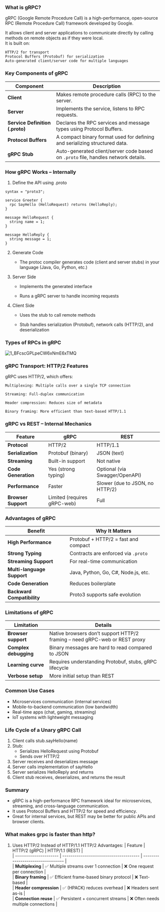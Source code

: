 ### What is gRPC?

gRPC (Google Remote Procedure Call) is a high-performance, open-source RPC (Remote Procedure Call) framework developed by Google.  

It allows client and server applications to communicate directly by calling methods on remote objects as if they were local.  
It is built on:  

    HTTP/2 for transport
    Protocol Buffers (Protobuf) for serialization
    Auto-generated client/server code for multiple languages

### Key Components of gRPC
| Component                       | Description                                                                        |  
| ------------------------------- | ---------------------------------------------------------------------------------- |  
| **Client**                      | Makes remote procedure calls (RPC) to the server.                                  |  
| **Server**                      | Implements the service, listens to RPC requests.                                   |  
| **Service Definition (.proto)** | Declares the RPC services and message types using Protocol Buffers.                |  
| **Protocol Buffers**            | A compact binary format used for defining and serializing structured data.         |  
| **gRPC Stub**                   | Auto-generated client/server code based on `.proto` file, handles network details. |  

### How gRPC Works – Internally

1. Define the API using .proto  
```
syntax = "proto3";

service Greeter {
  rpc SayHello (HelloRequest) returns (HelloReply);
}

message HelloRequest {
  string name = 1;
}

message HelloReply {
  string message = 1;
}
```

2. Generate Code

    * The protoc compiler generates code (client and server stubs) in your language (Java, Go, Python, etc.)

3. Server Side

    * Implements the generated interface

    * Runs a gRPC server to handle incoming requests

4. Client Side

    * Uses the stub to call remote methods

    * Stub handles serialization (Protobuf), network calls (HTTP/2), and deserialization

### Types of RPCs in gRPC

![1_BFcscGPLpeCW6xNmE6xTMQ](https://github.com/user-attachments/assets/4ff4740a-b94c-42fb-9782-fc4360a8c8d9)  


### gRPC Transport: HTTP/2 Features

gRPC uses HTTP/2, which offers:

    Multiplexing: Multiple calls over a single TCP connection

    Streaming: Full-duplex communication

    Header compression: Reduces size of metadata

    Binary framing: More efficient than text-based HTTP/1.1

### gRPC vs REST – Internal Mechanics  
| Feature             | gRPC                        | REST                            |
| ------------------- | --------------------------- | ------------------------------- |
| **Protocol**        | HTTP/2                      | HTTP/1.1                        |
| **Serialization**   | Protobuf (binary)           | JSON (text)                     |
| **Streaming**       | Built-in support            | Not native                      |
| **Code Generation** | Yes (strong typing)         | Optional (via Swagger/OpenAPI)  |
| **Performance**     | Faster                      | Slower (due to JSON, no HTTP/2) |
| **Browser Support** | Limited (requires gRPC-web) | Full                            |

### Advantages of gRPC
| Benefit                    | Why It Matters                       |
| -------------------------- | ------------------------------------ |
| **High Performance**       | Protobuf + HTTP/2 = fast and compact |
| **Strong Typing**          | Contracts are enforced via `.proto`  |
| **Streaming Support**      | For real-time communication          |
| **Multi-language Support** | Java, Python, Go, C#, Node.js, etc.  |
| **Code Generation**        | Reduces boilerplate                  |
| **Backward Compatibility** | Proto3 supports safe evolution       |


### Limitations of gRPC
| Limitation            | Details                                                                    |
| --------------------- | -------------------------------------------------------------------------- |
| **Browser support**   | Native browsers don’t support HTTP/2 framing – need gRPC-web or REST proxy |
| **Complex debugging** | Binary messages are hard to read compared to JSON                          |
| **Learning curve**    | Requires understanding Protobuf, stubs, gRPC lifecycle                     |
| **Verbose setup**     | More initial setup than REST                                               |

### Common Use Cases

* Microservices communication (internal services)
* Mobile-to-backend communication (low bandwidth)
* Real-time apps (chat, gaming, streaming)
* IoT systems with lightweight messaging

### Life Cycle of a Unary gRPC Call

1. Client calls stub.sayHello(name)
2. Stub:
    * Serializes HelloRequest using Protobuf
    * Sends over HTTP/2
3. Server receives and deserializes message
4. Server calls implementation of sayHello
5. Server serializes HelloReply and returns
6. Client stub receives, deserializes, and returns the result

### Summary

* gRPC is a high-performance RPC framework ideal for microservices, streaming, and cross-language communication.
* It uses Protocol Buffers and HTTP/2 for speed and efficiency.
* Great for internal services, but REST may be better for public APIs and browser clients.

### What makes grpc is faster than http? 
1. Uses HTTP/2 Instead of HTTP/1.1
   HTTP/2 Advantages:
| Feature                | HTTP/2 (gRPC)                           | HTTP/1.1 (REST)                    |  
| ---------------------- | --------------------------------------- | ---------------------------------- |  
| **Multiplexing**       | ✅ Multiple streams over 1 connection    | ❌ One request per connection       |  
| **Binary framing**     | ✅ Efficient frame-based binary protocol | ❌ Text-based                       |  
| **Header compression** | ✅ (HPACK) reduces overhead              | ❌ Headers sent as-is               |  
| **Connection reuse**   | ✅ Persistent + concurrent streams       | ❌ Often needs multiple connections |  

